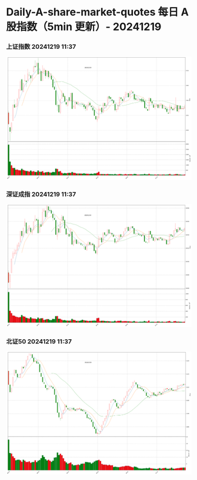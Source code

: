 
# Daily-A-share-market-quotes 每日 A 股指数（5min 更新）- 20241219

### 上证指数 20241219 11:37
![](./fig/2024/12/20241219-sh000001.png)

### 深证成指 20241219 11:37
![](./fig/2024/12/20241219-sz399001.png)

### 北证50 20241219 11:37
![](./fig/2024/12/20241219-bj899050.png)
